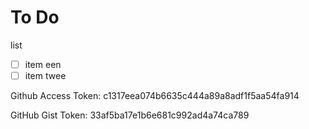 # To Do

list

- [ ] item een
- [ ] item twee

Github Access Token: c1317eea074b6635c444a89a8adf1f5aa54fa914

GitHub Gist Token: 33af5ba17e1b6e681c992ad4a74ca789